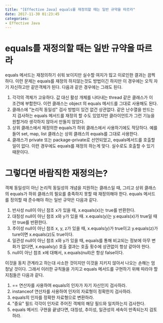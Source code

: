 ```yaml
---
title: "[Effective Java] equals를 재정의할 때는 일반 규약을 따르라"
date: 2017-11-30 01:23:45
categories:
- Effective Java
---
```


# equals를 재정의할 때는 일반 규약을 따르라
equals 메서드는 재정의하기 쉬워 보이지만 실수할 여지가 많고 이로인한 결과는 끔찍하다. 이런 문제는 equals를 재정의 하지않는것도 방법이긴 하지만 이 경우에는 오직 자기 자신하고만 같은객체가 된다. 다음과 같은 경우에는 그래도 된다.
1. 각각의 객체가 고유하다.
	값 대신 활성 개체를 나타내는 thread 같은 클래스가 이 조건에 부합한다. 이런 클래스는 object 의 equals 메서드를 그대로 사용해도 된다.
2. 클래스에 "논리적 동일성" 검사 방법이 있건 없건 상관없다.
	같은 난수열을 만드는지 검사하는 equals 메서드를 재정의 할 수도 있었지만 클라이언트가 그런 기능을 원할거라 생각하지 않아서 만들지 않았다.
3. 상위 클래스에서 재정의한 equals가 하위 클래스에서 사용하기에도 적당하다.
	예를들어 set, map, list 클래스는 상위 클래스의 equals를 그대로 사용한다.
4. 클래스가 private 또는 package-private로 선언되었고, equals메서드를 호출할 일이 없다.
	이런 경우에도 equals를 재정의 하는게 맞다. 실수로도 호출할 수 있기 때문이다.

# 그렇다면 바람직한 재정의는?
객체 동일성이 아닌 논리적 동일성의 개념을 지원하는 클래스일 때, 그리고 상위 클래스의 equals가 하위 클래스의 필요를 충족하지 못할 때 재정의해야 한다. equals 메서드를 정의할 때 준수해야 하는 일반 규약은 다음과 같다.
1. 반사성
	null이 아닌 참조 x가 있을 때, x.equals(x)는 true를 반환한다.
2. 대칭성
	null이 아닌 참조 x와 y가 있을 때. x.equals(y)는 y.equals(x)가 true일 때만 true를 반환한다.
3. 추이성
	null이 아닌 참조 x, y, z가 있을 때, x.equals(y)가 true이고 y.equals(z)가 ture이면 x.equals(z)도 true이다.
4. 일관성
	null이 아닌 참조 x와 y가 있을 때, equals를 통해 비교되는 정보에 아무 변화가 없다면, x.equals(y) 호출 결과는 호출 횟수에 상관없이 항상 같아야 한다.
5. null이 아닌 참조 x에 대해서, x.equals(null)은 항상 false이다.

이것을 동치 관계라고 하는대 사소한 것이지만 이것을 지키지 않아서 나오는 손해는 엄청날 것이다. 그래서 이러한 규칙들을 가지고 equals 메서드를 구현하기 위해 따라야 할 지침들은 다음과 같다.

1. == 연산자를 사용하여 equals의 인자가 자기 자신인지 검사하라.
2. instanceof 연산자를 사용하여 인자의 자료형이 정확한지 검사하라.
3. equals의 인자를 정확한 자료형으로 변환하라.
4. "중요" 필드 각각이 인자로 주어진 객체의 해당 필드와 일치하는지 검사한다.
5. equals 메서드 구현을 끝냈다면, 대칭성, 추이성, 일관성의 세속이 만족되는지 검토하라.
